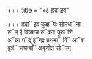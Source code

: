 +++
title = "०८ ह्रदा इव"

+++
ह्रदा᳓ इव कुक्ष᳓यः सोमधा᳓नाः  
स᳓म् ई विव्याच स᳓वना पुरू᳓णि  
अ᳓न्ना य᳓द् इ᳓न्द्रः प्रथमा᳓ वि᳓ आ᳓श  
वृत्रं᳓ जघन्वाँ᳓ अवृणीत सो᳓मम्